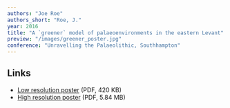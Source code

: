 ```yaml
---
authors: "Joe Roe"
authors_short: "Roe, J."
year: 2016
title: "A `greener` model of palaeoenvironments in the eastern Levant"
preview: "/images/greener_poster.jpg"
conference: "Unravelling the Palaeolithic, Southhampton"
---
```


## Links

* [Low resolution poster](/pdf/Poster_Unravelling2016_small.pdf) (PDF, 420 KB)
* [High resolution poster](/pdf/Poster_Unravelling2016.pdf) (PDF, 5.84 MB)
